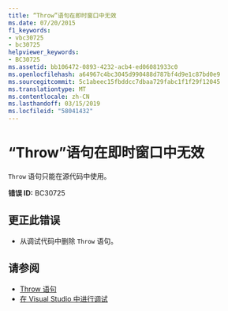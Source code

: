 ```yaml
---
title: “Throw”语句在即时窗口中无效
ms.date: 07/20/2015
f1_keywords:
- vbc30725
- bc30725
helpviewer_keywords:
- BC30725
ms.assetid: bb106472-0893-4232-acb4-ed06081933c0
ms.openlocfilehash: a64967c4bc3045d990488d787bf4d9e1c87bd0e9
ms.sourcegitcommit: 5c1abeec15fbddcc7dbaa729fabc1f1f29f12045
ms.translationtype: MT
ms.contentlocale: zh-CN
ms.lasthandoff: 03/15/2019
ms.locfileid: "58041432"
---
```

# <a name="throw-statements-are-not-valid-in-the-immediate-window"></a>“Throw”语句在即时窗口中无效
`Throw` 语句只能在源代码中使用。  
  
 **错误 ID:** BC30725  
  
## <a name="to-correct-this-error"></a>更正此错误  
  
-   从调试代码中删除 `Throw` 语句。  
  
## <a name="see-also"></a>请参阅

- [Throw 语句](../../visual-basic/language-reference/statements/throw-statement.md)
- [在 Visual Studio 中进行调试](/visualstudio/debugger/debugging-in-visual-studio)
